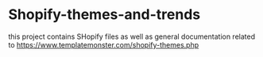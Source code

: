 # Shopify-themes-and-trends
this project contains SHopify files as well as general documentation related to https://www.templatemonster.com/shopify-themes.php
